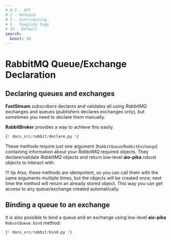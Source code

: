 ```yaml
---
# 0.5 - API
# 2 - Release
# 3 - Contributing
# 5 - Template Page
# 10 - Default
search:
  boost: 10
---
```


# RabbitMQ Queue/Exchange Declaration

## Declaring queues and exchanges

**FastStream** *subscribers* declares and validates all using *RabbitMQ* exchanges and queues (*publishers* declares exchanges only), but sometimes you need to declare them manually.

**RabbitBroker** provides a way to achieve this easily.

```python linenums="1" hl_lines="15-20 22-27"
{! docs_src/rabbit/declare.py !}
```

These methods require just one argument (`RabbitQueue`/`RabbitExchange`) containing information about your *RabbitMQ* required objects. They declare/validate *RabbitMQ* objects and return low-level **aio-pika** robust objects to interact with.

!!! tip
    Also, these methods are idempotent, so you can call them with the same arguments multiple times, but the objects will be created once; next time the method will return an already stored object. This way you can get access to any queue/exchange created automatically.


## Binding a queue to an exchange

It is also possible to bind a queue and an exchange using low-level **aio-pika** `RobustQueue.bind` method:

```python linenums="1" hl_lines="24-26 28-30 32-35"
{! docs_src/rabbit/bind.py !}
```
